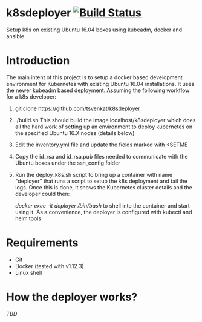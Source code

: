 # k8sdeployer [![Build Status](https://travis-ci.org/tsvenkat/k8sdeployer.svg?branch=master)](https://travis-ci.org/tsvenkat/k8sdeployer)
Setup k8s on existing Ubuntu 16.04 boxes using kubeadm, docker and ansible

# Introduction
The main intent of this project is to setup a docker based development environment
for Kubernetes with existing Ubuntu 16.04 installations.
It uses the newer kubeadm based deployment. Assuming the following workflow for
a k8s developer:

1. git clone https://github.com/tsvenkat/k8sdeployer
2. ./build.sh
   This should build the image localhost/k8sdeployer which does all the hard
   work of setting up an environment to deploy kubernetes on the specified
   Ubuntu 16.X nodes (details below)
3. Edit the inventory.yml file and update the fields marked with <SETME
4. Copy the id_rsa and id_rsa.pub files needed to communicate with the Ubuntu
   boxes under the ssh_config folder
5. Run the deploy_k8s.sh script to bring up a container with name "deployer" that
   runs a script to setup the k8s deployment and tail the logs. Once this is done,
   it shows the Kubernetes cluster details and the developer could then:

    *docker exec -it deployer /bin/bash*
   to shell into the container and start using it. As a convenience, the deployer
   is configured with kubectl and helm tools 

# Requirements
* Git
* Docker (tested with v1.12.3)
* Linux shell

# How the deployer works?
*TBD*
